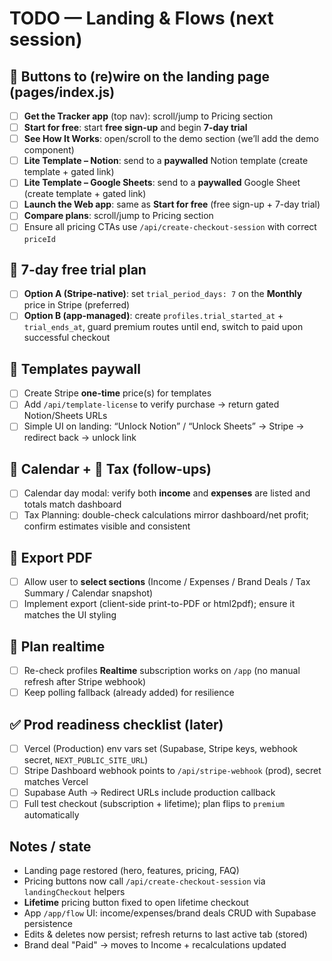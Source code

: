# TODO — Landing & Flows (next session)

## 🔧 Buttons to (re)wire on the landing page (pages/index.js)
- [ ] **Get the Tracker app** (top nav): scroll/jump to Pricing section
- [ ] **Start for free**: start **free sign-up** and begin **7-day trial**
- [ ] **See How It Works**: open/scroll to the demo section (we’ll add the demo component)
- [ ] **Lite Template – Notion**: send to a **paywalled** Notion template (create template + gated link)
- [ ] **Lite Template – Google Sheets**: send to a **paywalled** Google Sheet (create template + gated link)
- [ ] **Launch the Web app**: same as **Start for free** (free sign-up + 7-day trial)
- [ ] **Compare plans**: scroll/jump to Pricing section
- [ ] Ensure all pricing CTAs use `/api/create-checkout-session` with correct `priceId`

## 🧪 7-day free trial plan
- [ ] **Option A (Stripe-native)**: set `trial_period_days: 7` on the **Monthly** price in Stripe (preferred)
- [ ] **Option B (app-managed)**: create `profiles.trial_started_at` + `trial_ends_at`, guard premium routes until end, switch to paid upon successful checkout

## 💸 Templates paywall
- [ ] Create Stripe **one-time** price(s) for templates
- [ ] Add `/api/template-license` to verify purchase → return gated Notion/Sheets URLs
- [ ] Simple UI on landing: “Unlock Notion” / “Unlock Sheets” → Stripe → redirect back → unlock link

## 📅 Calendar + 🧾 Tax (follow-ups)
- [ ] Calendar day modal: verify both **income** and **expenses** are listed and totals match dashboard
- [ ] Tax Planning: double-check calculations mirror dashboard/net profit; confirm estimates visible and consistent

## 📄 Export PDF
- [ ] Allow user to **select sections** (Income / Expenses / Brand Deals / Tax Summary / Calendar snapshot)
- [ ] Implement export (client-side print-to-PDF or html2pdf); ensure it matches the UI styling

## 🔄 Plan realtime
- [ ] Re-check profiles **Realtime** subscription works on `/app` (no manual refresh after Stripe webhook)
- [ ] Keep polling fallback (already added) for resilience

## ✅ Prod readiness checklist (later)
- [ ] Vercel (Production) env vars set (Supabase, Stripe keys, webhook secret, `NEXT_PUBLIC_SITE_URL`)
- [ ] Stripe Dashboard webhook points to `/api/stripe-webhook` (prod), secret matches Vercel
- [ ] Supabase Auth → Redirect URLs include production callback
- [ ] Full test checkout (subscription + lifetime); plan flips to `premium` automatically

## Notes / state
- Landing page restored (hero, features, pricing, FAQ)
- Pricing buttons now call `/api/create-checkout-session` via `landingCheckout` helpers
- **Lifetime** pricing button fixed to open lifetime checkout
- App `/app/flow` UI: income/expenses/brand deals CRUD with Supabase persistence
- Edits & deletes now persist; refresh returns to last active tab (stored)
- Brand deal "Paid" → moves to Income + recalculations updated
